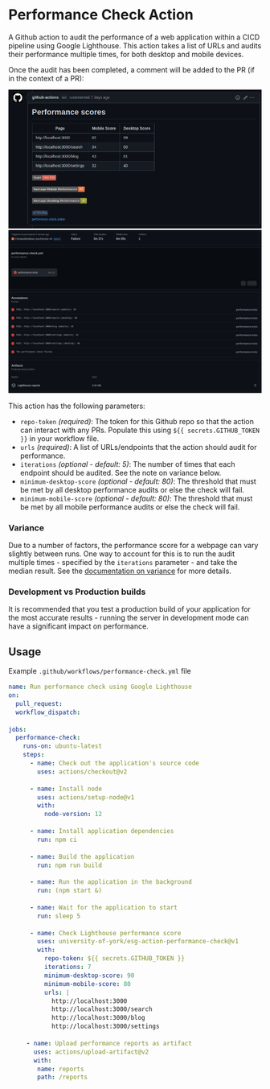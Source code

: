 # Performance Check Action

A Github action to audit the performance of a web application within a CICD pipeline using Google Lighthouse. 
This action takes a list of URLs and audits their performance multiple times, for both desktop and mobile devices. 

Once the audit has been completed, a comment will be added to the PR (if in the context of a PR):

![Example PR comment](images/comment.png)
![Summary of a failed check](images/workflow-summary.png)

This action has the following parameters:
* `repo-token` _(required)_: The token for this Github repo so that the action can interact with any PRs. Populate this using `${{ secrets.GITHUB_TOKEN }}` in your workflow file.
* `urls` _(required)_: A list of URLs/endpoints that the action should audit for performance.
* `iterations` _(optional - default: 5)_: The number of times that each endpoint should be audited. See the note on variance below.
* `minimum-desktop-score` _(optional - default: 80)_: The threshold that must be met by all desktop performance audits or else the check will fail.
* `minimum-mobile-score` _(optional - default: 80)_: The threshold that must be met by all mobile performance audits or else the check will fail.

### Variance

Due to a number of factors, the performance score for a webpage can vary slightly between runs. One way to account for this is to run the audit multiple times - specified by the `iterations` parameter - and take the median result. See the [documentation on variance](https://github.com/GoogleChrome/lighthouse/blob/master/docs/variability.md) for more details.

### Development vs Production builds

It is recommended that you test a production build of your application for the most accurate results - running the server in development mode can have a significant impact on performance.

## Usage

Example `.github/workflows/performance-check.yml` file

```yml 
name: Run performance check using Google Lighthouse
on:
  pull_request:
  workflow_dispatch:

jobs:
  performance-check:
    runs-on: ubuntu-latest
    steps:
      - name: Check out the application's source code
        uses: actions/checkout@v2

      - name: Install node
        uses: actions/setup-node@v1
        with:
          node-version: 12

      - name: Install application dependencies
        run: npm ci

      - name: Build the application
        run: npm run build

      - name: Run the application in the background
        run: (npm start &)

      - name: Wait for the application to start
        run: sleep 5

      - name: Check Lighthouse performance score
        uses: university-of-york/esg-action-performance-check@v1
        with:
          repo-token: ${{ secrets.GITHUB_TOKEN }}
          iterations: 7
          minimum-desktop-score: 90
          minimum-mobile-score: 80
          urls: |
            http://localhost:3000
            http://localhost:3000/search
            http://localhost:3000/blog
            http://localhost:3000/settings
            
     - name: Upload performance reports as artifact
       uses: actions/upload-artifact@v2
       with: 
        name: reports
        path: /reports
```

